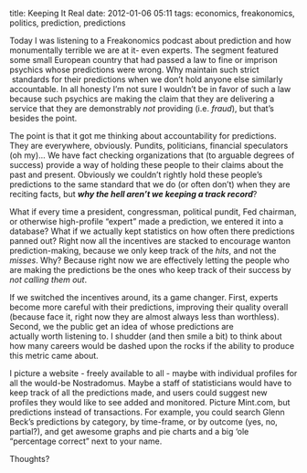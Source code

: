 title: Keeping It Real
date: 2012-01-06 05:11
tags: economics, freakonomics, politics, prediction, predictions

Today I was listening to a Freakonomics podcast about prediction and how monumentally terrible we are at it- even experts. The segment featured some small European country that had passed a law to fine or imprison psychics whose predictions were wrong. Why maintain such strict  standards for their predictions when we don’t hold anyone else similarly accountable. In all honesty I’m not sure I wouldn’t be in favor of such a law because such psychics are making the claim that they are delivering a service that they are demonstrably *not* providing (i.e. *fraud*), but that’s besides the point.  

The point is that it got me thinking about accountability for predictions. They are everywhere, obviously. Pundits, politicians, financial speculators (oh my)… We have fact checking organizations that (to arguable degrees of success) provide a way of holding these people to their claims about the past and present. Obviously we couldn’t rightly hold these people’s predictions to the same standard that we do (or often don’t) when they are reciting facts, but ***why the hell aren’t we keeping a track record***?  

What if every time a president, congressman, political pundit, Fed chairman, or otherwise high-profile “expert” made a prediction, we entered it into a database? What if we actually kept statistics on how often there predictions panned out? Right now all the incentives are stacked to encourage wanton prediction-making, because we only keep track of the *hits*, and not the *misses*. Why? Because right now we are effectively letting the people who are making the predictions be the ones who keep track of their success by *not calling them out*.  

If we switched the incentives around, its a game changer. First, experts become more careful with their predictions, improving their quality overall (because face it, right now they are almost always less than worthless). Second, we the public get an idea of whose predictions are actually worth listening to. I shudder (and then smile a bit) to think about how many careers would be dashed upon the rocks if the ability to produce this metric came about.  

I picture a website - freely available to all - maybe with individual profiles for all the would-be Nostradomus. Maybe a staff of statisticians would have to keep track of all the predictions made, and users could suggest new profiles they would like to see added and monitored. Picture Mint.com, but predictions instead of transactions. For example, you could search Glenn Beck’s predictions by category, by time-frame, or by outcome (yes, no, partial?), and get awesome graphs and pie charts and a big ‘ole “percentage correct” next to your name.  

Thoughts?  
